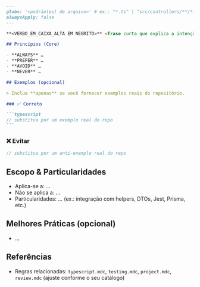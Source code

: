 ````md
---
globs: '<padrão(es) de arquivo>' # ex.: "*.ts" | "src/controllers/**/*.ts" | ["*.test.ts","*.spec.ts"]
alwaysApply: false
---

**<VERBO_EM_CAIXA_ALTA EM NEGRITO>** <frase curta que explica a intenção da regra.>

## Princípios (Core)

- **ALWAYS** …
- **PREFER** …
- **AVOID** …
- **NEVER** …

## Exemplos (opcional)

> Inclua **apenas** se você fornecer exemplos reais do repositório.

### ✅ Correto

```typescript
// substitua por um exemplo real do repo
```
````

### ❌ Evitar

```typescript
// substitua por um anti-exemplo real do repo
```

## Escopo & Particularidades

- Aplica-se a: …
- Não se aplica a: …
- Particularidades: … (ex.: integração com helpers, DTOs, Jest, Prisma, etc.)

## Melhores Práticas (opcional)

- …

## Referências

- Regras relacionadas: `typescript.mdc`, `testing.mdc`, `project.mdc`, `review.mdc` (ajuste conforme o seu catálogo)

```

```
